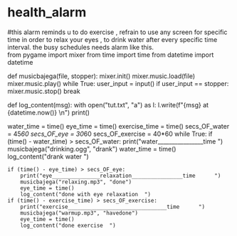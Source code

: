 # health_alarm
#this alarm reminds u to do exercise , refrain to use any screen for specific time in order to relax your eyes , to drink water after every specific time interval. the busy schedules needs alarm like this.  
from pygame import mixer
from time import time
from datetime import datetime


def musicbajega(file, stopper):
    mixer.init()
    mixer.music.load(file)
    mixer.music.play()
    while True:
        user_input = input()
        if user_input == stopper:
            mixer.music.stop()
            break


def log_content(msg):
    with open("tut.txt", "a") as l:
        l.write(f"{msg} at {datetime.now()}   \n")
        print()


water_time = time()
eye_time = time()
exercise_time = time()
secs_OF_water = 45*60
secs_OF_eye = 30*60
secs_OF_exercise = 40*60
while True:
    if (time() - water_time) > secs_OF_water:
        print("water________________time      ")
        musicbajega("drinking.ogg", "drank")
        water_time = time()
        log_content("drank water ")

    if (time() - eye_time) > secs_OF_eye:
        print("eye_______________relaxation________________time      ")
        musicbajega("relaxing.mp3", "done")
        eye_time = time()
        log_content("done with eye relaxation  ")
    if (time() - exercise_time) > secs_OF_exercise:
        print("exercise_______________________________time      ")
        musicbajega("warmup.mp3", "havedone")
        eye_time = time()
        log_content("done exercise  ")


